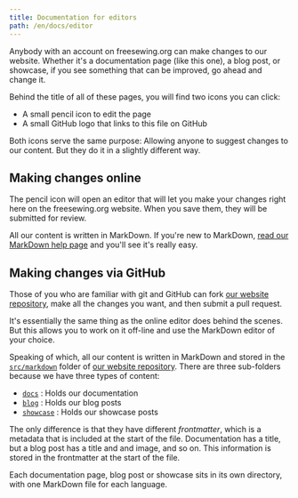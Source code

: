 ```yaml
---
title: Documentation for editors
path: /en/docs/editor
---
```

Anybody with an account on freesewing.org can make changes to our website. Whether it's a documentation page (like this one), a blog post, or showcase, if you see something that can be improved, go ahead and change it.

Behind the title of all of these pages, you will find two icons you can click:

 - A small pencil icon to edit the page
 - A small GitHub logo that links to this file on GitHub

Both icons serve the same purpose: Allowing anyone to suggest changes to our content. But they do it in a slightly different way.

## Making changes online

The pencil icon will open an editor that will let you make your changes right here on the freesewing.org website. When you save them, they will be submitted for review.

All our content is written in MarkDown. If you're new to 
MarkDown, [read our MarkDown help page](/en/docs/markdown/) and you'll see it's really easy.

## Making changes via GitHub

Those of you who are familiar with git and GitHub can fork [our website repository](https://github.com/freesewing/website), make all the changes you want, and then submit a pull request.

It's essentially the same thing as the online editor does behind the scenes. 
But this allows you to work on it off-line and use the MarkDown editor of your choice.

Speaking of which, all our content is written in MarkDown and stored in the [`src/markdown`](https://github.com/freesewing/website/tree/develop/src/markdown) folder of [our website repository](https://github.com/freesewing/website).
There are three sub-folders because we have three types of content:
 
 -  [`docs`](https://github.com/freesewing/website/tree/develop/src/markdown/docs) : Holds our documentation
 -  [`blog`](https://github.com/freesewing/website/tree/develop/src/markdown/blog) : Holds our blog posts
 -  [`showcase`](https://github.com/freesewing/website/tree/develop/src/markdown/showcase) : Holds our showcase posts
 
The only difference is that they have different *frontmatter*, which is a metadata that is included at the start of the file. Documentation has a title, but a blog post has a title and and image, and so on. This information is stored in the frontmatter at the start of the file.

Each documentation page, blog post or showcase sits in its own directory, with one MarkDown file for each language.
